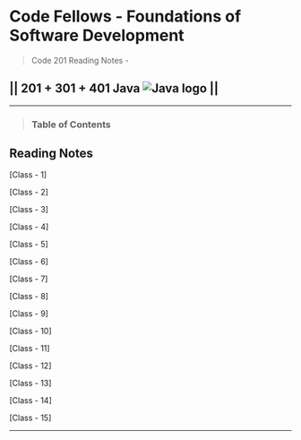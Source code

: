 # Code Fellows - Foundations of Software Development

> Code 201 Reading Notes - 

## || 201 + 301 + 401 Java ![Java logo](https://www.svgrepo.com/show/184143/java.svg) ||

---

> ### Table of Contents

## Reading Notes

[Class - 1]

[Class - 2]

[Class - 3]

[Class - 4]

[Class - 5]

[Class - 6]

[Class - 7]

[Class - 8]

[Class - 9]

[Class - 10]

[Class - 11]

[Class - 12]

[Class - 13]

[Class - 14]

[Class - 15]

---
